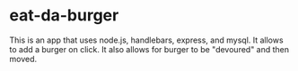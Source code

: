 # eat-da-burger

This is an app that uses node.js, handlebars, express, and mysql.
It allows to add a burger on click.
It also allows for burger to be "devoured" and then moved.
